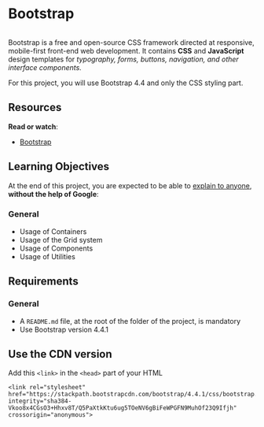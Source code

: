 # Bootstrap

<div class="panel panel-default" id="project-description">
  <div class="panel-body">
    <p><img src="https://holbertonintranet.s3.amazonaws.com/uploads/medias/2020/3/81ad5d3e90751bb185d9.png?X-Amz-Algorithm=AWS4-HMAC-SHA256&amp;X-Amz-Credential=AKIARDDGGGOU5BHMTQX4%2F20220826%2Fus-east-1%2Fs3%2Faws4_request&amp;X-Amz-Date=20220826T151519Z&amp;X-Amz-Expires=86400&amp;X-Amz-SignedHeaders=host&amp;X-Amz-Signature=68b0e9b7fe507b5c0390dea72b931c3d1c0b561f10635aed06609f92b58fca04" alt="" loading="lazy" style=""></p>

<p>Bootstrap is a free and open-source CSS framework directed at responsive, mobile-first front-end web development. 
It contains <strong>CSS</strong> and <strong>JavaScript</strong> design templates for <em>typography, forms, buttons, navigation, and other interface components.</em></p>

<p>For this project, you will use Bootstrap 4.4 and only the CSS styling part.</p>

<h2>Resources</h2>

<p><strong>Read or watch</strong>:</p>

<ul>
<li><a href="https://getbootstrap.com/docs/4.4/getting-started/introduction/" title="Bootstrap" target="_blank">Bootstrap</a> </li>
</ul>

<h2>Learning Objectives</h2>

<p>At the end of this project, you are expected to be able to <a href="https://fs.blog/feynman-learning-technique/" title="explain to anyone" target="_blank">explain to anyone</a>, <strong>without the help of Google</strong>:</p>

<h3>General</h3>

<ul>
<li>Usage of Containers</li>
<li>Usage of the Grid system</li>
<li>Usage of Components</li>
<li>Usage of Utilities</li>
</ul>

<h2>Requirements</h2>

<h3>General</h3>

<ul>
<li>A <code>README.md</code> file, at the root of the folder of the project, is mandatory</li>
<li>Use Bootstrap version 4.4.1</li>
</ul>

<h2>Use the CDN version</h2>

<p>Add this <code>&lt;link&gt;</code> in the <code>&lt;head&gt;</code> part of your HTML</p>

<pre><code>&lt;link rel="stylesheet" href="https://stackpath.bootstrapcdn.com/bootstrap/4.4.1/css/bootstrap.min.css" integrity="sha384-Vkoo8x4CGsO3+Hhxv8T/Q5PaXtkKtu6ug5TOeNV6gBiFeWPGFN9MuhOf23Q9Ifjh" crossorigin="anonymous"&gt;
</code></pre>

  </div>
</div>